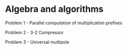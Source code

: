 # Algebra and algorithms

Problem 1 - Parallel computation of multiplication prefixes 

Problem 2 - 3-2 Compressor

Problem 3 - Universal multipole

